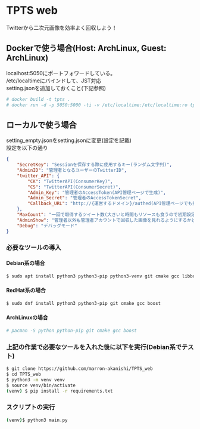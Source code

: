 # TPTS web  
Twitterから二次元画像を効率よく回収しよう！  

## Dockerで使う場合(Host: ArchLinux, Guest: ArchLinux)
localhost:5050にポートフォワードしている。  
/etc/localtimeにバインドして、JST対応  
setting.jsonを追加しておくこと(下記参照)  
```bash
# docker build -t tpts .
# docker run -d -p 5050:5000 -ti -v /etc/localtime:/etc/localtime:ro tpts
```

## ローカルで使う場合

setting_empty.jsonをsetting.jsonに変更(設定を記載)  
設定を以下の通り 
```json
{
    "SecretKey": "Sessionを保存する際に使用するキー(ランダム文字列)",
    "AdminID": "管理者となるユーザーのTwitterID",
    "twitter_API": {
        "CK": "TwitterAPI(ConsumerKey)",
        "CS": "TwitterAPI(ConsumerSecret)",
        "Admin_Key": "管理者のAccessToken(API管理ページで生成)",
        "Admin_Secret": "管理者のAccessTokenSecret",
        "Callback_URL": "http://{運営するドメイン}/authed(API管理ページでも指定)"
    },
    "MaxCount": "一回で取得するツイート数(大きいと時間もリソースも食うので初期設定をおすすめします,100ずつ指定)",
    "AdminShow": "管理者以外も管理者アカウントで回収した画像を見れるようにするかどうか",
    "Debug": "デバッグモード"
}
```

### 必要なツールの導入
#### Debian系の場合
```bash
$ sudo apt install python3 python3-pip python3-venv git cmake gcc libboost-python-dev
```

#### RedHat系の場合
```bash
$ sudo dnf install python3 python3-pip git cmake gcc boost
```

#### ArchLinuxの場合

```bash
# pacman -S python python-pip git cmake gcc boost
```

### 上記の作業で必要なツールを入れた後に以下を実行(Debian系でテスト)
```bash
$ git clone https://github.com/marron-akanishi/TPTS_web
$ cd TPTS_web
$ python3 -m venv venv
$ source venv/bin/activate
(venv) $ pip install -r requirements.txt
```

### スクリプトの実行
```bash
(venv)$ python3 main.py
```

